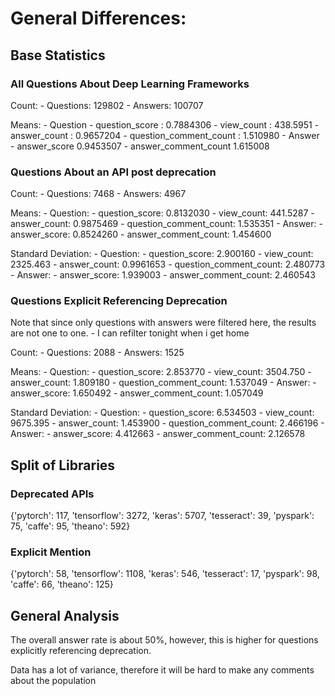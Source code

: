 # General Differences:

## Base Statistics

### All Questions About Deep Learning Frameworks

Count:
    - Questions: 129802
    - Answers: 100707

Means:
    - Question
        - question_score : 0.7884306
        - view_count : 438.5951
        - answer_count : 0.9657204
        - question_comment_count : 1.510980
    - Answer
        - answer_score              0.9453507
        - answer_comment_count      1.615008


### Questions About an API post deprecation

Count:
    - Questions: 7468
    - Answers: 4967

Means:
    - Question:
        - question_score: 0.8132030
        - view_count: 441.5287
        - answer_count: 0.9875469
        - question_comment_count: 1.535351
    - Answer:
        - answer_score: 0.8524260
        - answer_comment_count: 1.454600

Standard Deviation:
    - Question:
        - question_score: 2.900160
        - view_count: 2325.463
        - answer_count: 0.9961653
        - question_comment_count: 2.480773
    - Answer:
        - answer_score: 1.939003
        - answer_comment_count: 2.460543

### Questions Explicit Referencing Deprecation

Note that since only questions with answers were filtered here, the results are not
one to one.
    - I can refilter tonight when i get home

Count:
    - Questions: 2088
    - Answers: 1525

Means:
    - Question:
        - question_score: 2.853770
        - view_count: 3504.750
        - answer_count: 1.809180
        - question_comment_count: 1.537049
    - Answer:
        - answer_score: 1.650492
        - answer_comment_count: 1.057049

Standard Deviation:
    - Question:
        - question_score: 6.534503
        - view_count: 9675.395
        - answer_count: 1.453900
        - question_comment_count: 2.466196
    - Answer:
        - answer_score: 4.412663
        - answer_comment_count: 2.126578

## Split of Libraries

### Deprecated APIs
{'pytorch': 117, 'tensorflow': 3272, 'keras': 5707, 'tesseract': 39, 'pyspark': 75, 'caffe': 95, 'theano': 592}

### Explicit Mention
{'pytorch': 58, 'tensorflow': 1108, 'keras': 546, 'tesseract': 17, 'pyspark': 98, 'caffe': 66, 'theano': 125}

## General Analysis

The overall answer rate is about 50%, however, this is higher for questions explicitly
referencing deprecation.

Data has a lot of variance, therefore it will be hard to make any comments about the population




